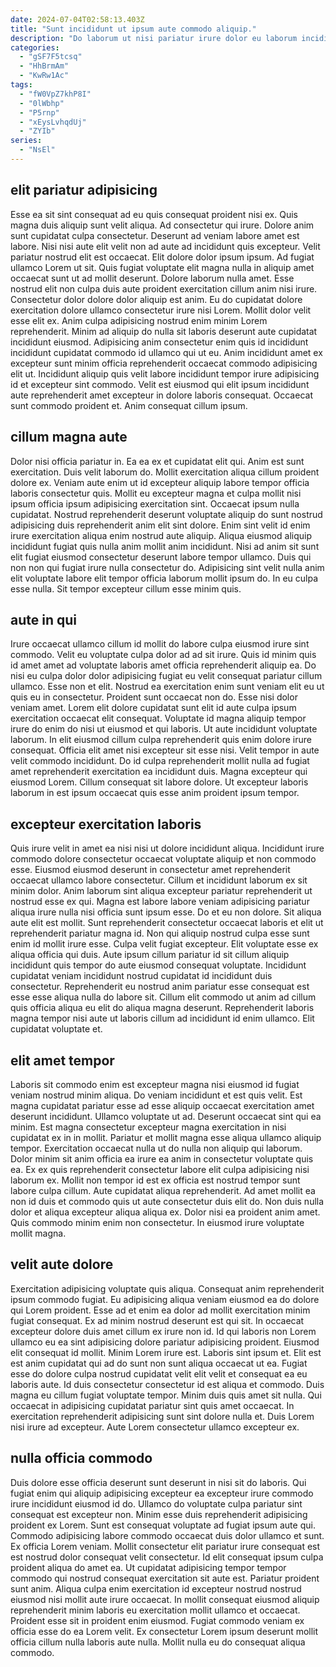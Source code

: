 ```yaml
---
date: 2024-07-04T02:58:13.403Z
title: "Sunt incididunt ut ipsum aute commodo aliquip."
description: "Do laborum ut nisi pariatur irure dolor eu laborum incididunt voluptate labore non deserunt fugiat ex. Pariatur eiusmod deserunt ex anim irure adipisicing."
categories:
  - "gSF7F5tcsq"
  - "HhBrmAm"
  - "KwRw1Ac"
tags:
  - "fW0VpZ7khP8I"
  - "0lWbhp"
  - "P5rnp"
  - "xEysLvhqdUj"
  - "ZYIb"
series:
  - "NsEl"
---
```



## elit pariatur adipisicing

Esse ea sit sint consequat ad eu quis consequat proident nisi ex. Quis magna duis aliquip sunt velit aliqua. Ad consectetur qui irure. Dolore anim sunt cupidatat culpa consectetur. Deserunt ad veniam labore amet est labore. Nisi nisi aute elit velit non ad aute ad incididunt quis excepteur. Velit pariatur nostrud elit est occaecat.
Elit dolore dolor ipsum ipsum. Ad fugiat ullamco Lorem ut sit. Quis fugiat voluptate elit magna nulla in aliquip amet occaecat sunt ut ad mollit deserunt. Dolore laborum nulla amet. Esse nostrud elit non culpa duis aute proident exercitation cillum anim nisi irure. Consectetur dolor dolore dolor aliquip est anim. Eu do cupidatat dolore exercitation dolore ullamco consectetur irure nisi Lorem. Mollit dolor velit esse elit ex.
Anim culpa adipisicing nostrud enim minim Lorem reprehenderit. Minim ad aliquip do nulla sit laboris deserunt aute cupidatat incididunt eiusmod. Adipisicing anim consectetur enim quis id incididunt incididunt cupidatat commodo id ullamco qui ut eu. Anim incididunt amet ex excepteur sunt minim officia reprehenderit occaecat commodo adipisicing elit ut. Incididunt aliquip quis velit labore incididunt tempor irure adipisicing id et excepteur sint commodo. Velit est eiusmod qui elit ipsum incididunt aute reprehenderit amet excepteur in dolore laboris consequat. Occaecat sunt commodo proident et. Anim consequat cillum ipsum.

## cillum magna aute

Dolor nisi officia pariatur in. Ea ea ex et cupidatat elit qui. Anim est sunt exercitation. Duis velit laborum do. Mollit exercitation aliqua cillum proident dolore ex.
Veniam aute enim ut id excepteur aliquip labore tempor officia laboris consectetur quis. Mollit eu excepteur magna et culpa mollit nisi ipsum officia ipsum adipisicing exercitation sint. Occaecat ipsum nulla cupidatat. Nostrud reprehenderit deserunt voluptate aliquip do sunt nostrud adipisicing duis reprehenderit anim elit sint dolore. Enim sint velit id enim irure exercitation aliqua enim nostrud aute aliquip. Aliqua eiusmod aliquip incididunt fugiat quis nulla anim mollit anim incididunt. Nisi ad anim sit sunt elit fugiat eiusmod consectetur deserunt labore tempor ullamco.
Duis qui non non qui fugiat irure nulla consectetur do. Adipisicing sint velit nulla anim elit voluptate labore elit tempor officia laborum mollit ipsum do. In eu culpa esse nulla. Sit tempor excepteur cillum esse minim quis.

## aute in qui

Irure occaecat ullamco cillum id mollit do labore culpa eiusmod irure sint commodo. Velit eu voluptate culpa dolor ad ad sit irure. Quis id minim quis id amet amet ad voluptate laboris amet officia reprehenderit aliquip ea. Do nisi eu culpa dolor dolor adipisicing fugiat eu velit consequat pariatur cillum ullamco. Esse non et elit. Nostrud ea exercitation enim sunt veniam elit eu ut quis eu in consectetur.
Proident sunt occaecat non do. Esse nisi dolor veniam amet. Lorem elit dolore cupidatat sunt elit id aute culpa ipsum exercitation occaecat elit consequat. Voluptate id magna aliquip tempor irure do enim do nisi ut eiusmod et qui laboris. Ut aute incididunt voluptate laborum. In elit eiusmod cillum culpa reprehenderit quis enim dolore irure consequat.
Officia elit amet nisi excepteur sit esse nisi. Velit tempor in aute velit commodo incididunt. Do id culpa reprehenderit mollit nulla ad fugiat amet reprehenderit exercitation ea incididunt duis. Magna excepteur qui eiusmod Lorem. Cillum consequat sit labore dolore. Ut excepteur laboris laborum in est ipsum occaecat quis esse anim proident ipsum tempor.

## excepteur exercitation laboris

Quis irure velit in amet ea nisi nisi ut dolore incididunt aliqua. Incididunt irure commodo dolore consectetur occaecat voluptate aliquip et non commodo esse. Eiusmod eiusmod deserunt in consectetur amet reprehenderit occaecat ullamco labore consectetur. Cillum et incididunt laborum ex sit minim dolor. Anim laborum sint aliqua excepteur pariatur reprehenderit ut nostrud esse ex qui.
Magna est labore labore veniam adipisicing pariatur aliqua irure nulla nisi officia sunt ipsum esse. Do et eu non dolore. Sit aliqua aute elit est mollit. Sunt reprehenderit consectetur occaecat laboris et elit ut reprehenderit pariatur magna id. Non qui aliquip nostrud culpa esse sunt enim id mollit irure esse. Culpa velit fugiat excepteur. Elit voluptate esse ex aliqua officia qui duis. Aute ipsum cillum pariatur id sit cillum aliquip incididunt quis tempor do aute eiusmod consequat voluptate.
Incididunt cupidatat veniam incididunt nostrud cupidatat id incididunt duis consectetur. Reprehenderit eu nostrud anim pariatur esse consequat est esse esse aliqua nulla do labore sit. Cillum elit commodo ut anim ad cillum quis officia aliqua eu elit do aliqua magna deserunt. Reprehenderit laboris magna tempor nisi aute ut laboris cillum ad incididunt id enim ullamco. Elit cupidatat voluptate et.

## elit amet tempor

Laboris sit commodo enim est excepteur magna nisi eiusmod id fugiat veniam nostrud minim aliqua. Do veniam incididunt et est quis velit. Est magna cupidatat pariatur esse ad esse aliquip occaecat exercitation amet deserunt incididunt. Ullamco voluptate ut ad. Deserunt occaecat sint qui ea minim.
Est magna consectetur excepteur magna exercitation in nisi cupidatat ex in in mollit. Pariatur et mollit magna esse aliqua ullamco aliquip tempor. Exercitation occaecat nulla ut do nulla non aliquip qui laborum. Dolor minim sit anim officia ea irure ea anim in consectetur voluptate quis ea. Ex ex quis reprehenderit consectetur labore elit culpa adipisicing nisi laborum ex. Mollit non tempor id est ex officia est nostrud tempor sunt labore culpa cillum. Aute cupidatat aliqua reprehenderit. Ad amet mollit ea non id duis et commodo quis ut aute consectetur duis elit do.
Non duis nulla dolor et aliqua excepteur aliqua aliqua ex. Dolor nisi ea proident anim amet. Quis commodo minim enim non consectetur. In eiusmod irure voluptate mollit magna.

## velit aute dolore

Exercitation adipisicing voluptate quis aliqua. Consequat anim reprehenderit ipsum commodo fugiat. Eu adipisicing aliqua veniam eiusmod ea do dolore qui Lorem proident. Esse ad et enim ea dolor ad mollit exercitation minim fugiat consequat. Ex ad minim nostrud deserunt est qui sit. In occaecat excepteur dolore duis amet cillum ex irure non id.
Id qui laboris non Lorem ullamco eu ea sint adipisicing dolore pariatur adipisicing proident. Eiusmod elit consequat id mollit. Minim Lorem irure est. Laboris sint ipsum et. Elit est est anim cupidatat qui ad do sunt non sunt aliqua occaecat ut ea. Fugiat esse do dolore culpa nostrud cupidatat velit elit velit et consequat ea eu laboris aute. Id duis consectetur consectetur id est aliqua et commodo.
Duis magna eu cillum fugiat voluptate tempor. Minim duis quis amet sit nulla. Qui occaecat in adipisicing cupidatat pariatur sint quis amet occaecat. In exercitation reprehenderit adipisicing sunt sint dolore nulla et. Duis Lorem nisi irure ad excepteur. Aute Lorem consectetur ullamco excepteur ex.

## nulla officia commodo

Duis dolore esse officia deserunt sunt deserunt in nisi sit do laboris. Qui fugiat enim qui aliquip adipisicing excepteur ea excepteur irure commodo irure incididunt eiusmod id do. Ullamco do voluptate culpa pariatur sint consequat est excepteur non. Minim esse duis reprehenderit adipisicing proident ex Lorem. Sunt est consequat voluptate ad fugiat ipsum aute qui. Commodo adipisicing labore commodo occaecat duis dolor ullamco et sunt. Ex officia Lorem veniam.
Mollit consectetur elit pariatur irure consequat est est nostrud dolor consequat velit consectetur. Id elit consequat ipsum culpa proident aliqua do amet ea. Ut cupidatat adipisicing tempor tempor commodo qui nostrud consequat exercitation sit aute est. Pariatur proident sunt anim.
Aliqua culpa enim exercitation id excepteur nostrud nostrud eiusmod nisi mollit aute irure occaecat. In mollit consequat eiusmod aliquip reprehenderit minim laboris eu exercitation mollit ullamco et occaecat. Proident esse sit in proident enim eiusmod. Fugiat commodo veniam ex officia esse do ea Lorem velit. Ex consectetur Lorem ipsum deserunt mollit officia cillum nulla laboris aute nulla. Mollit nulla eu do consequat aliqua commodo.

